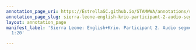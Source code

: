 ```yaml
---
annotation_page_uri: https://EstrellaSC.github.io/STAMWWA/annotations/sierra-leone-english-krio-participant-2-audio-segment-1-11-1-20-canvas-1-participant-1.json
annotation_page_slug: sierra-leone-english-krio-participant-2-audio-segment-1-11-1-20-canvas-1-participant-1
layout: annotation_page
manifest_label: 'Sierra Leone: English+Krio. Participant 2. Audio segment: 1:11 -
  1:20'

---
```

